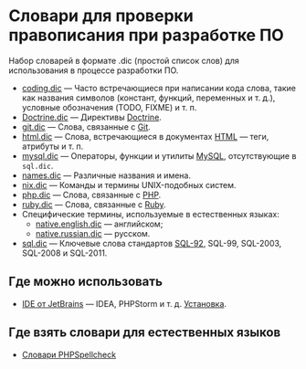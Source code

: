 # Словари для проверки правописания при разработке ПО

Набор словарей в формате .dic (простой список слов) для использования в процессе разработки ПО. 

- [coding.dic](coding.dic) — Часто встречающиеся при написании кода слова, такие как названия
  символов (констант, функций, переменных и т. д.), условные обозначения (TODO, FIXME) и т. п.
- [Doctrine.dic](Doctrine.dic) — Директивы [Doctrine](https://www.doctrine-project.org/).
- [git.dic](git.dic) — Слова, связанные с [Git](https://git-scm.com/).
- [html.dic](html.dic) — Слова, встречающиеся в документах [HTML](https://www.w3.org/TR/html/) —
  теги, атрибуты и т. п.
- [mysql.dic](mysql.dic) — Операторы, функции и утилиты [MySQL](https://www.mysql.com/),
  отсутствующие в `sql.dic`.
- [names.dic](names.dic) — Различные названия и имена.
- [nix.dic](nix.dic) — Команды и термины UNIX-подобных систем.
- [php.dic](php.dic) — Слова, связанные с [PHP](http://php.net/). 
- [ruby.dic](ruby.dic) — Слова, связанные с [Ruby](https://www.ruby-lang.org/). 
- Специфические термины, используемые в естественных языках: 
  - [native.english.dic]() — английском;
  - [native.russian.dic]() — русском.
- [sql.dic](sql.dic) — Ключевые слова стандартов
  [SQL-92](http://www.contrib.andrew.cmu.edu/~shadow/sql/sql1992.txt), SQL-99, SQL-2003, SQL-2008 и
  SQL-2011.

## Где можно использовать

- [IDE от JetBrains](https://www.jetbrains.com/products.html) — IDEA, PHPStorm и т. д.
  [Установка](https://www.jetbrains.com/help/phpstorm/spellchecking.html#configure-the-dictionaries-to-use).

## Где взять словари для естественных языков

- [Словари PHPSpellcheck](https://www.phpspellcheck.com/Download)
